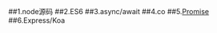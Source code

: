 ##1.node源码
##2.ES6
##3.async/await
##4.co
##5.[Promise](https://github.com/aiyajingjing/nodejs-study/promise.md)
##6.Express/Koa